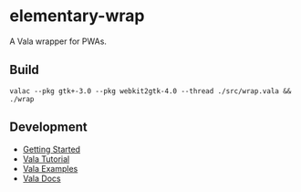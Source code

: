 # elementary-wrap

A Vala wrapper for PWAs.

## Build

```
valac --pkg gtk+-3.0 --pkg webkit2gtk-4.0 --thread ./src/wrap.vala && ./wrap 
```

## Development

- [Getting Started](https://elementary.io/docs/code/getting-started#gtk-application)
- [Vala Tutorial](https://wiki.gnome.org/Projects/Vala/Tutorial)
- [Vala Examples](https://wiki.gnome.org/Projects/Vala/Examples)
- [Vala Docs](https://valadoc.org/gtk+-3.0/Gtk.Application)
